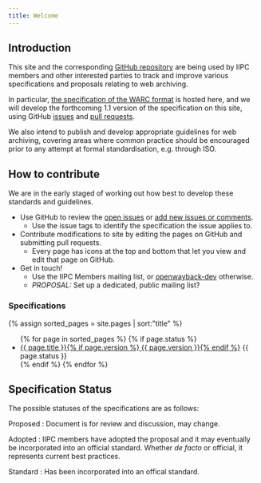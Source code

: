 ```yaml
---
title: Welcome
---
```


Introduction
------------

This site and the corresponding [GitHub repository](https://github.com/iipc/warc-specifications) are being used by IIPC members and other interested parties to track and improve various specifications and proposals relating to web archiving.

In particular, [the specification of the WARC format](./specifications/warc-format/warc-1.1/) is hosted here, and we will develop the forthcoming 1.1 version of the specification on this site, using GitHub [issues](https://github.com/iipc/warc-specifications/issues) and [pull requests](https://github.com/iipc/warc-specifications/pulls).

We also intend to publish and develop appropriate guidelines for web archiving, covering areas where common practice should be encouraged prior to any attempt at formal standardisation, e.g. through ISO.

How to contribute
-----------------

We are in the early staged of working out how best to develop these standards and guidelines.

* Use GitHub to review the [open issues](https://github.com/iipc/warc-specifications/issues) or [add new issues or comments](https://github.com/iipc/warc-specifications/issues).
    * Use the issue tags to identify the specification the issue applies to. 
* Contribute modifications to site by editing the pages on GitHub and submitting pull requests.
    * Every page has icons at the top and bottom that let you view and edit that page on GitHub. 
* Get in touch!
    * Use the IIPC Members mailing list, or [openwayback-dev](https://groups.google.com/forum/#!forum/openwayback-dev) otherwise.
    * *PROPOSAL:* Set up a dedicated, public mailing list?


### Specifications ###

{% assign sorted_pages = site.pages | sort:"title" %}

<ul>
{% for page in sorted_pages %}
{% if page.status %}
<li><a href="{{ site.baseurl }}{{ page.url }}">{{ page.title }}{% if page.version %} {{ page.version }}{% endif %}</a> <span class="badge spec-badge-status-{{ page.status }}">{{ page.status }}</span></li>
{% endif %}
{% endfor %}
</ul>

Specification Status
--------------------

The possible statuses of the specifications are as follows:

Proposed
: Document is for review and discussion, may change.

Adopted
: IIPC members have adopted the proposal and it may eventually be incorporated into an official standard. Whether *de facto* or official, it represents current best practices.

Standard
: Has been incorporated into an offical standard.


